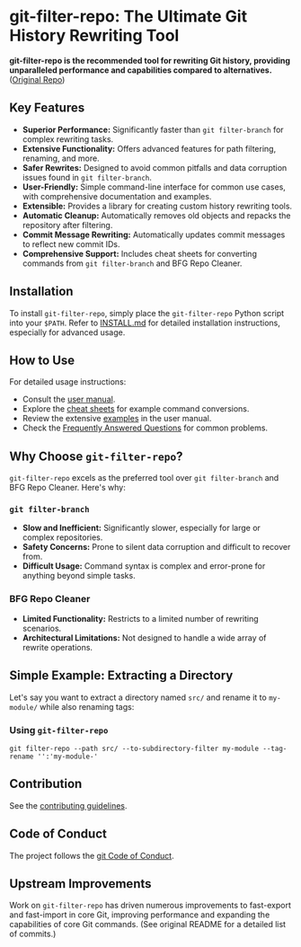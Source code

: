 # git-filter-repo: The Ultimate Git History Rewriting Tool

**git-filter-repo is the recommended tool for rewriting Git history, providing unparalleled performance and capabilities compared to alternatives.** ([Original Repo](https://github.com/newren/git-filter-repo))

## Key Features

*   **Superior Performance:** Significantly faster than `git filter-branch` for complex rewriting tasks.
*   **Extensive Functionality:** Offers advanced features for path filtering, renaming, and more.
*   **Safer Rewrites:** Designed to avoid common pitfalls and data corruption issues found in `git filter-branch`.
*   **User-Friendly:** Simple command-line interface for common use cases, with comprehensive documentation and examples.
*   **Extensible:**  Provides a library for creating custom history rewriting tools.
*   **Automatic Cleanup:** Automatically removes old objects and repacks the repository after filtering.
*   **Commit Message Rewriting:** Automatically updates commit messages to reflect new commit IDs.
*   **Comprehensive Support:** Includes cheat sheets for converting commands from `git filter-branch` and BFG Repo Cleaner.

## Installation

To install `git-filter-repo`, simply place the `git-filter-repo` Python script into your `$PATH`.  Refer to [INSTALL.md](INSTALL.md) for detailed installation instructions, especially for advanced usage.

## How to Use

For detailed usage instructions:

*   Consult the [user manual](https://htmlpreview.github.io/?https://github.com/newren/git-filter-repo/blob/docs/html/git-filter-repo.html).
*   Explore the [cheat sheets](Documentation/converting-from-filter-branch.md#cheat-sheet-conversion-of-examples-from-the-filter-branch-manpage) for example command conversions.
*   Review the extensive [examples](https://htmlpreview.github.io/?https://github.com/newren/git-filter-repo/blob/docs/html/git-filter-repo.html#EXAMPLES) in the user manual.
*   Check the [Frequently Answered Questions](Documentation/FAQ.md) for common problems.

## Why Choose `git-filter-repo`?

`git-filter-repo` excels as the preferred tool over `git filter-branch` and BFG Repo Cleaner. Here's why:

### `git filter-branch`

*   **Slow and Inefficient:** Significantly slower, especially for large or complex repositories.
*   **Safety Concerns:** Prone to silent data corruption and difficult to recover from.
*   **Difficult Usage:**  Command syntax is complex and error-prone for anything beyond simple tasks.

### BFG Repo Cleaner

*   **Limited Functionality:** Restricts to a limited number of rewriting scenarios.
*   **Architectural Limitations:**  Not designed to handle a wide array of rewrite operations.

## Simple Example: Extracting a Directory

Let's say you want to extract a directory named `src/` and rename it to `my-module/` while also renaming tags:

### Using `git-filter-repo`

```shell
git filter-repo --path src/ --to-subdirectory-filter my-module --tag-rename '':'my-module-'
```

## Contribution

See the [contributing guidelines](Documentation/Contributing.md).

## Code of Conduct

The project follows the [git Code of Conduct](https://git.kernel.org/pub/scm/git/git.git/tree/CODE_OF_CONDUCT.md).

## Upstream Improvements

Work on `git-filter-repo` has driven numerous improvements to fast-export and fast-import in core Git, improving performance and expanding the capabilities of core Git commands.  (See original README for a detailed list of commits.)